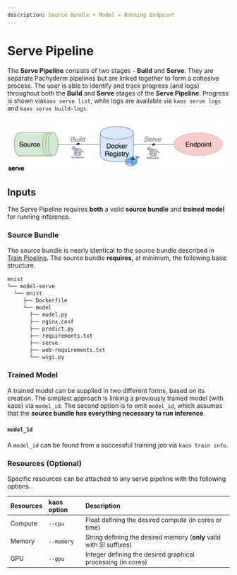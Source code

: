 ```yaml
---
description: Source Bundle + Model = Running Endpoint
---
```


# Serve Pipeline

The **Serve Pipeline** consists of two stages - **Build** and **Serve**. They are separate Pachyderm pipelines but are linked together to form a cohesive process. The user is able to identify and track progress \(and logs\) throughout both the **Build** and **Serve** stages of the **Serve Pipeline**. Progress is shown via`kaos serve list`, while logs are available via `kaos serve logs` and `kaos serve build-logs`.

![simplified Serve Pipeline](../../../.gitbook/assets/image%20%2822%29.png)

## Inputs

The Serve Pipeline requires **both** a valid **source bundle** and **trained model** for running inference.

### Source Bundle

The source bundle is nearly identical to the source bundle described in [Train Pipeline](train-pipeline.md#source-bundle). The source bundle **requires,** at minimum, the following basic structure.

```text
mnist
└── model-serve
  └── mnist
     ├── Dockerfile
     └── model
       ├── model.py
       ├── nginx.conf
       ├── predict.py
       ├── requirements.txt
       ├── serve
       ├── web-requirements.txt
       └── wsgi.py
```

### Trained Model

A trained model can be supplied in two different forms, based on its creation. The simplest approach is linking a previously trained model \(with kaos\) via `model_id`. The second option is to omit `model_id`, which assumes that the **source bundle has everything necessary to run inference**.

#### `model_id`

A `model_id` can be found from a successful training job via `kaos train info`.

### Resources \(Optional\)

Specific resources can be attached to any serve pipeline with the following options.

| Resources | kaos option | Description |
| :--- | :--- | :--- |
| Compute | `--cpu` | Float defining the desired compute \(in cores or time\) |
| Memory | `--memory` | String defining the desired memory \(**only** valid with SI suffixes\) |
| GPU | `--gpu` | Integer defining the desired graphical processing \(in cores\) |

